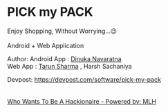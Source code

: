 # PICK my PACK
Enjoy Shopping, Without Worrying...😉
<br><br>
Android + Web Application

Author: 
Android App : <a href="https://www.linkedin.com/in/dinukanavaratna/" target="_blank">Dinuka Navaratna</a>
<br>
Web App : <a href="https://www.linkedin.com/in/tarun-sharma-1b3a4418b/" target="_blank">Tarun Sharma</a> , Harsh Sachaniya
<br>



Devpost: https://devpost.com/software/pick-my-pack
<br><br><br>
<a href="https://whowantstobeahackionaire.devpost.com/">Who Wants To Be A Hackionaire - Powered by: MLH</a>

